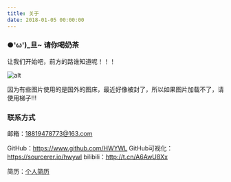 ```yaml
---
title: 关于
date: 2018-01-05 00:00:00
---
```


### ●'ω')_旦~ 请你喝奶茶
让我们开始吧，前方的路谁知道呢！！！

![alt](https://s2.ax1x.com/2020/02/26/3UMr01.jpg)

因为有些图片使用的是国外的图床，最近好像被封了，所以如果图片加载不了，请使用梯子!!!

### 联系方式
邮箱：18819478773@163.com

GitHub：https://www.github.com/HWYWL
GitHub可视化：https://sourcerer.io/hwywl
bilibili：http://t.cn/A6AwU8Xx

简历：[个人简历](http://134.175.35.133:9001)
